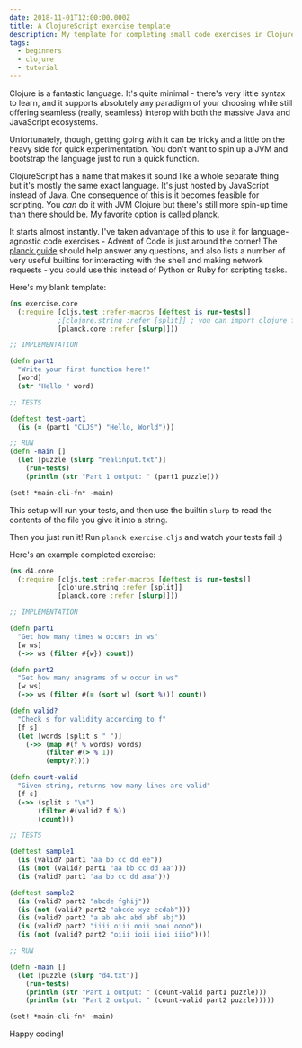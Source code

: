 ```yaml
---
date: 2018-11-01T12:00:00.000Z
title: A ClojureScript exercise template
description: My template for completing small code exercises in Clojure
tags:
  - beginners
  - clojure
  - tutorial
---
```


Clojure is a fantastic language. It's quite minimal - there's very little syntax to learn, and it supports absolutely any paradigm of your choosing while still offering seamless (really, seamless) interop with both the massive Java and JavaScript ecosystems.

Unfortunately, though, getting going with it can be tricky and a little on the heavy side for quick experimentation. You don't want to spin up a JVM and bootstrap the language just to run a quick function.

ClojureScript has a name that makes it sound like a whole separate thing but it's mostly the same exact language. It's just hosted by JavaScript instead of Java. One consequence of this is it becomes feasible for scripting. You _can_ do it with JVM Clojure but there's still more spin-up time than there should be. My favorite option is called [planck](http://planck-repl.org/).

It starts almost instantly. I've taken advantage of this to use it for language-agnostic code exercises - Advent of Code is just around the corner! The [planck guide](http://planck-repl.org/guide-all.html) should help answer any questions, and also lists a number of very useful builtins for interacting with the shell and making network requests - you could use this instead of Python or Ruby for scripting tasks.

Here's my blank template:

```clojure
(ns exercise.core
  (:require [cljs.test :refer-macros [deftest is run-tests]]
            ;[clojure.string :refer [split]] ; you can import clojure fns!
            [planck.core :refer [slurp]]))

;; IMPLEMENTATION

(defn part1
  "Write your first function here!"
  [word]
  (str "Hello " word)

;; TESTS

(deftest test-part1
  (is (= (part1 "CLJS") "Hello, World")))

;; RUN
(defn -main []
  (let [puzzle (slurp "realinput.txt")]
    (run-tests)
    (println (str "Part 1 output: " (part1 puzzle)))

(set! *main-cli-fn* -main)

```

This setup will run your tests, and then use the builtin `slurp` to read the contents of the file you give it into a string.

Then you just run it! Run `planck exercise.cljs` and watch your tests fail :)

Here's an example completed exercise:

```clojure
(ns d4.core
  (:require [cljs.test :refer-macros [deftest is run-tests]]
            [clojure.string :refer [split]]
            [planck.core :refer [slurp]]))

;; IMPLEMENTATION

(defn part1
  "Get how many times w occurs in ws"
  [w ws]
  (->> ws (filter #{w}) count))

(defn part2
  "Get how many anagrams of w occur in ws"
  [w ws]
  (->> ws (filter #(= (sort w) (sort %))) count))

(defn valid?
  "Check s for validity according to f"
  [f s]
  (let [words (split s " ")]
    (->> (map #(f % words) words)
         (filter #(> % 1))
         (empty?))))

(defn count-valid
  "Given string, returns how many lines are valid"
  [f s]
  (->> (split s "\n")
       (filter #(valid? f %))
       (count)))

;; TESTS

(deftest sample1
  (is (valid? part1 "aa bb cc dd ee"))
  (is (not (valid? part1 "aa bb cc dd aa")))
  (is (valid? part1 "aa bb cc dd aaa")))

(deftest sample2
  (is (valid? part2 "abcde fghij"))
  (is (not (valid? part2 "abcde xyz ecdab")))
  (is (valid? part2 "a ab abc abd abf abj"))
  (is (valid? part2 "iiii oiii ooii oooi oooo"))
  (is (not (valid? part2 "oiii ioii iioi iiio"))))

;; RUN

(defn -main []
  (let [puzzle (slurp "d4.txt")]
    (run-tests)
    (println (str "Part 1 output: " (count-valid part1 puzzle)))
    (println (str "Part 2 output: " (count-valid part2 puzzle)))))

(set! *main-cli-fn* -main)
```

Happy coding!
